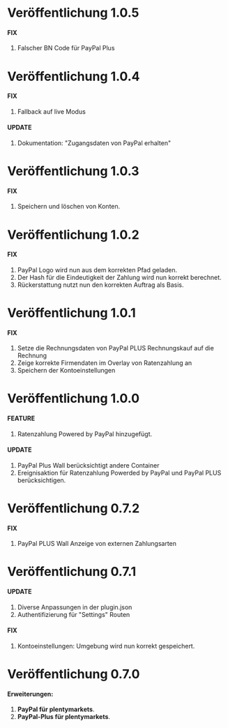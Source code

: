 # Veröffentlichung 1.0.5

#### FIX
1. Falscher BN Code für PayPal Plus

# Veröffentlichung 1.0.4

#### FIX
1. Fallback auf live Modus 

#### UPDATE
1. Dokumentation: "Zugangsdaten von PayPal erhalten"

# Veröffentlichung 1.0.3

#### FIX
1. Speichern und löschen von Konten.

# Veröffentlichung 1.0.2

#### FIX
1. PayPal Logo wird nun aus dem korrekten Pfad geladen.
2. Der Hash für die Eindeutigkeit der Zahlung wird nun korrekt berechnet.
3. Rückerstattung nutzt nun den korrekten Auftrag als Basis.

# Veröffentlichung 1.0.1

#### FIX
1. Setze die Rechnungsdaten von PayPal PLUS Rechnungskauf auf die Rechnung
2. Zeige korrekte Firmendaten im Overlay von Ratenzahlung an
3. Speichern der Kontoeinstellungen

# Veröffentlichung 1.0.0

#### FEATURE
1. Ratenzahlung Powered by PayPal hinzugefügt.

#### UPDATE
1. PayPal Plus Wall berücksichtigt andere Container
2. Ereignisaktion für Ratenzahlung Powerded by PayPal und PayPal PLUS berücksichtigen.


# Veröffentlichung 0.7.2

#### FIX
1. PayPal PLUS Wall Anzeige von externen Zahlungsarten

# Veröffentlichung 0.7.1

#### UPDATE
1. Diverse Anpassungen in der plugin.json
2. Authentifizierung für "Settings" Routen

#### FIX
1. Kontoeinstellungen: Umgebung wird nun korrekt gespeichert.

# Veröffentlichung 0.7.0

#### Erweiterungen:
  
1. **PayPal für plentymarkets**.
2. **PayPal-Plus für plentymarkets**.